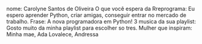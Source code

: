 nome: Carolyne Santos de Oliveira
O que você espera da Rreprograma: Eu espero aprender Python, criar amigas, conseguir entrar no mercado de trabalho.
Frase: A nova programadora em Python!
3 musica da sua playlist: Gosto muito da minha playlist para escolher so tres.
Mulher que inspiram: Minha mae, Ada Lovalece, Andressa